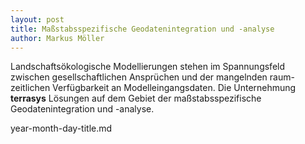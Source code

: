 ```yaml
---
layout: post
title: Maßstabsspezifische Geodatenintegration und -analyse
author: Markus Möller
---
```


Landschaftsökologische Modellierungen stehen im Spannungsfeld zwischen gesellschaftlichen
Ansprüchen und der mangelnden raum-zeitlichen Verfügbarkeit an Modelleingangsdaten. Die Unternehmung **terrasys** Lösungen auf dem Gebiet der maßstabsspezifische Geodatenintegration und -analyse.

year-month-day-title.md
